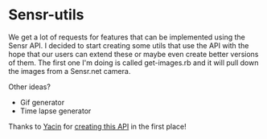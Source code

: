 Sensr-utils
===========

We get a lot of requests for features that can be implemented using the Sensr API.  I decided to start
creating some utils that use the API with the hope that our users can extend these or maybe even create
better versions of them.  The first one I'm doing is called get-images.rb and it will pull down the images
from a Sensr.net camera.

Other ideas?

* Gif generator
* Time lapse generator

Thanks to [Yacin][yacc] for [creating this API][tutorial] in the first place! 


[tutorial]: http://yacc.github.io/sensrapi-tutorials/
[yacc]: http://www.linkedin.com/in/yacinbahi

